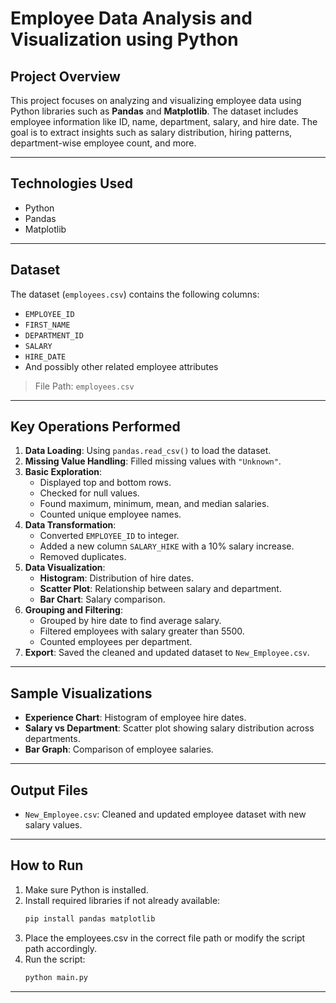 # Employee Data Analysis and Visualization using Python

## Project Overview
This project focuses on analyzing and visualizing employee data using Python libraries such as **Pandas** and **Matplotlib**. The dataset includes employee information like ID, name, department, salary, and hire date. The goal is to extract insights such as salary distribution, hiring patterns, department-wise employee count, and more.

---

## Technologies Used
- Python
- Pandas
- Matplotlib

---

## Dataset
The dataset (`employees.csv`) contains the following columns:
- `EMPLOYEE_ID`
- `FIRST_NAME`
- `DEPARTMENT_ID`
- `SALARY`
- `HIRE_DATE`
- And possibly other related employee attributes

> File Path: `employees.csv`

---

## Key Operations Performed
1. **Data Loading**: Using `pandas.read_csv()` to load the dataset.
2. **Missing Value Handling**: Filled missing values with `"Unknown"`.
3. **Basic Exploration**:
   - Displayed top and bottom rows.
   - Checked for null values.
   - Found maximum, minimum, mean, and median salaries.
   - Counted unique employee names.
4. **Data Transformation**:
   - Converted `EMPLOYEE_ID` to integer.
   - Added a new column `SALARY_HIKE` with a 10% salary increase.
   - Removed duplicates.
5. **Data Visualization**:
   - **Histogram**: Distribution of hire dates.
   - **Scatter Plot**: Relationship between salary and department.
   - **Bar Chart**: Salary comparison.
6. **Grouping and Filtering**:
   - Grouped by hire date to find average salary.
   - Filtered employees with salary greater than 5500.
   - Counted employees per department.
7. **Export**: Saved the cleaned and updated dataset to `New_Employee.csv`.

---

## Sample Visualizations
- **Experience Chart**: Histogram of employee hire dates.
- **Salary vs Department**: Scatter plot showing salary distribution across departments.
- **Bar Graph**: Comparison of employee salaries.

---

## Output Files
- `New_Employee.csv`: Cleaned and updated employee dataset with new salary values.

---

## How to Run
1. Make sure Python is installed.
2. Install required libraries if not already available:
   ```bash
   pip install pandas matplotlib
   ```
3. Place the employees.csv in the correct file path or modify the script path accordingly.
4. Run the script:
   ```bash
   python main.py
   ```

---
